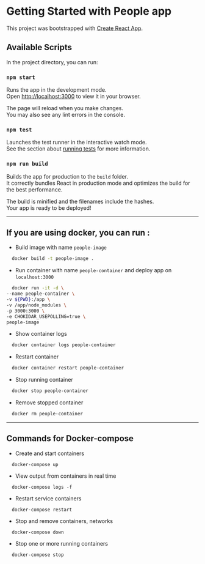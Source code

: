 # Getting Started with People app

This project was bootstrapped with [Create React App](https://github.com/facebook/create-react-app).

## Available Scripts

In the project directory, you can run:

### `npm start`

Runs the app in the development mode.\
Open [http://localhost:3000](http://localhost:3000) to view it in your browser.

The page will reload when you make changes.\
You may also see any lint errors in the console.

### `npm test`

Launches the test runner in the interactive watch mode.\
See the section about [running tests](https://facebook.github.io/create-react-app/docs/running-tests) for more
information.

### `npm run build`

Builds the app for production to the `build` folder.\
It correctly bundles React in production mode and optimizes the build for the best performance.

The build is minified and the filenames include the hashes.\
Your app is ready to be deployed!

---

## If you are using docker, you can run :

* Build image with name `people-image`

```bash
  docker build -t people-image .
```

* Run container with name `people-container` and deploy app on `localhost:3000`

```bash
  docker run -it -d \
--name people-container \
-v ${PWD}:/app \
-v /app/node_modules \
-p 3000:3000 \
-e CHOKIDAR_USEPOLLING=true \
people-image
```

* Show container logs

```bash
  docker container logs people-container
```

* Restart container

```bash
  docker container restart people-container
```

* Stop running container

```bash
  docker stop people-container
```

* Remove stopped container

```bash
  docker rm people-container
```

---

## Commands for Docker-compose

* Create and start containers

```
  docker-compose up
```

* View output from containers in real time

```
  docker-compose logs -f
```

* Restart service containers

```
  docker-compose restart
```

* Stop and remove containers, networks

```
  docker-compose down
```

* Stop one or more running containers

```
  docker-compose stop
```